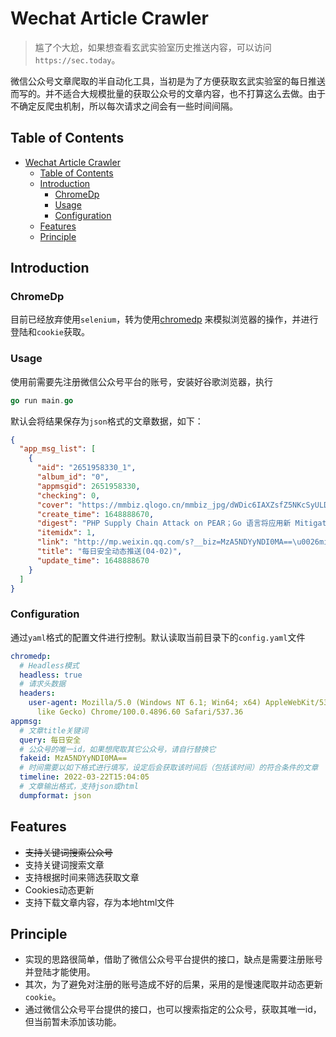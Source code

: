 # Wechat Article Crawler

> 尴了个大尬，如果想查看玄武实验室历史推送内容，可以访问`https://sec.today`。

微信公众号文章爬取的半自动化工具，当初是为了方便获取玄武实验室的每日推送而写的。并不适合大规模批量的获取公众号的文章内容，也不打算这么去做。由于不确定反爬虫机制，所以每次请求之间会有一些时间间隔。

## Table of Contents
- [Wechat Article Crawler](#wechat-article-crawler)
  - [Table of Contents](#table-of-contents)
  - [Introduction](#introduction)
    - [ChromeDp](#chromedp)
    - [Usage](#usage)
    - [Configuration](#Configuration)
  - [Features](#features)
  - [Principle](#principle)

## Introduction

### ChromeDp

目前已经放弃使用`selenium`，转为使用[chromedp](https://github.com/chromedp/chromedp)
来模拟浏览器的操作，并进行登陆和`cookie`获取。

### Usage

使用前需要先注册微信公众号平台的账号，安装好谷歌浏览器，执行

```go
go run main.go
```

默认会将结果保存为`json`格式的文章数据，如下：

```json
{
  "app_msg_list": [
    {
      "aid": "2651958330_1",
      "album_id": "0",
      "appmsgid": 2651958330,
      "checking": 0,
      "cover": "https://mmbiz.qlogo.cn/mmbiz_jpg/dWDic6IAXZsfZ5NKcSyULDMmjMncfAus29aTXCgabeiavgsebgt93sL07iahdxagl04wD6NwuJKCRalEXibDpghUwA/0?wx_fmt=jpeg",
      "create_time": 1648888670,
      "digest": "PHP Supply Chain Attack on PEAR；Go 语言将应用新 Mitigation 防御供应链攻击",
      "itemidx": 1,
      "link": "http://mp.weixin.qq.com/s?__biz=MzA5NDYyNDI0MA==\u0026mid=2651958330\u0026idx=1\u0026sn=a14fb5f431821a63dff80b219906e029\u0026chksm=8baecca5bcd945b3c1597d267fcd79304c7a5eac32dbb4be2a81f42aee7a9be6e15190e6d86d#rd",
      "title": "每日安全动态推送(04-02)",
      "update_time": 1648888670
    }
  ]
}
```

### Configuration

通过`yaml`格式的配置文件进行控制。默认读取当前目录下的`config.yaml`文件

```yaml
chromedp:
  # Headless模式
  headless: true
  # 请求头数据
  headers:
    user-agent: Mozilla/5.0 (Windows NT 6.1; Win64; x64) AppleWebKit/537.36 (KHTML,
      like Gecko) Chrome/100.0.4896.60 Safari/537.36
appmsg:
  # 文章title关键词
  query: 每日安全
  # 公众号的唯一id，如果想爬取其它公众号，请自行替换它
  fakeid: MzA5NDYyNDI0MA==
  # 时间需要以如下格式进行填写，设定后会获取该时间后（包括该时间）的符合条件的文章
  timeline: 2022-03-22T15:04:05
  # 文章输出格式，支持json或html
  dumpformat: json
```

## Features

* ~~支持关键词搜索公众号~~
* 支持关键词搜索文章
* 支持根据时间来筛选获取文章
* Cookies动态更新
* 支持下载文章内容，存为本地html文件

## Principle

* 实现的思路很简单，借助了微信公众号平台提供的接口，缺点是需要注册账号并登陆才能使用。
* 其次，为了避免对注册的账号造成不好的后果，采用的是慢速爬取并动态更新`cookie`。
* 通过微信公众号平台提供的接口，也可以搜索指定的公众号，获取其唯一id，但当前暂未添加该功能。
